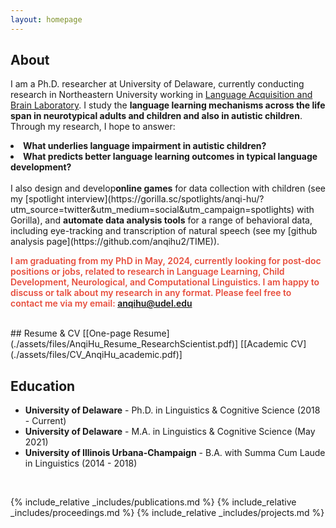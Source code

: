 ```yaml
---
layout: homepage
---
```


## About

I am a Ph.D. researcher at University of Delaware, currently conducting research in Northeastern University working in [Language Acquisition and Brain Laboratory](https://qlab.sites.northeastern.edu/#_ga=2.94446172.1301808369.1631565118-881301409.1631216206). I study the <b>language learning mechanisms across the life span in neurotypical adults and children and also in autistic children</b>. Through my research, I hope to answer:
<br>
  <li><b>What underlies language impairment in autistic children?</b></li>
  <li><b>What predicts better language learning outcomes in typical language development?</b></li>
<br>
I also design and develop<b>online games</b> for data collection with children (see my [spotlight interview](https://gorilla.sc/spotlights/anqi-hu/?utm_source=twitter&utm_medium=social&utm_campaign=spotlights) with Gorilla), and <b>automate data analysis tools</b> for a range of behavioral data, including eye-tracking and transcription of natural speech (see my [github analysis page](https://github.com/anqihu2/TIME)). 

<strong style="color:#e74d3c; font-weight:600"><strong style="color:#e74d3c; font-weight:600">I am graduating from my PhD in May, 2024, currently looking for post-doc positions or jobs, related to research in Language Learning, Child Development, Neurological, and Computational Linguistics. I am happy to discuss or talk about my research in any format. Please feel free to contact me via my email: anqihu@udel.edu</strong></strong>

<br>
## Resume & CV
[[One-page Resume](./assets/files/AnqiHu_Resume_ResearchScientist.pdf)] [[Academic CV](./assets/files/CV_AnqiHu_academic.pdf)] 


## Education
- **University of Delaware** - Ph.D. in Linguistics & Cognitive Science (2018 - Current)
- **University of Delaware** - M.A. in Linguistics & Cognitive Science (May 2021)
- **University of Illinois Urbana-Champaign** - B.A. with Summa Cum Laude in Linguistics  (2014 - 2018)
<br>

{% include_relative _includes/publications.md %}
{% include_relative _includes/proceedings.md %}
{% include_relative _includes/projects.md %}